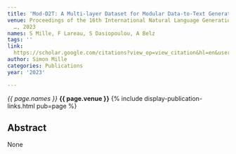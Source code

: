 ```yaml
---
title: 'Mod-D2T: A Multi-layer Dataset for Modular Data-to-Text Generation'
venue: Proceedings of the 16th International Natural Language Generation Conference
  …, 2023
names: S Mille, F Lareau, S Dasiopoulou, A Belz
tags: ''
link: 
  https://scholar.google.com/citations?view_op=view_citation&hl=en&user=hg8-G68AAAAJ&pagesize=4&sortby=pubdate&citation_for_view=hg8-G68AAAAJ:D03iK_w7-QYC
author: Simon Mille
categories: Publications
year: '2023'

---
```


*{{ page.names }}*
**{{ page.venue }}**
{% include display-publication-links.html pub=page %}
## Abstract

None
